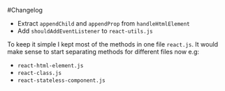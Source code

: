 #Changelog

* Extract `appendChild` and `appendProp` from `handleHtmlElement`
* Add `shouldAddEventListener` to `react-utils.js`

To keep it simple I kept most of the methods in one file `react.js`.
It would make sense to start separating methods for different files now
e.g:

* `react-html-element.js`
* `react-class.js`
* `react-stateless-component.js`